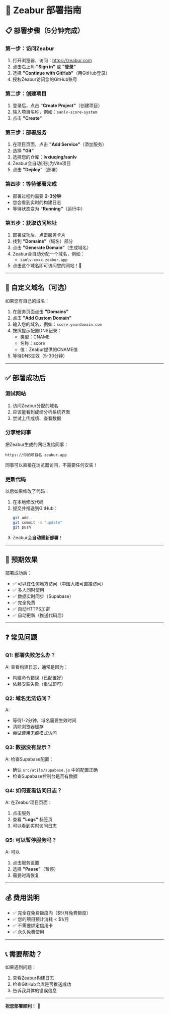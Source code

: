 # 🚀 Zeabur 部署指南

## 📋 部署步骤（5分钟完成）

### 第一步：访问Zeabur
1. 打开浏览器，访问：https://zeabur.com
2. 点击右上角 **"Sign in"** 或 **"登录"**
3. 选择 **"Continue with GitHub"**（用GitHub登录）
4. 授权Zeabur访问您的GitHub账号

### 第二步：创建项目
1. 登录后，点击 **"Create Project"**（创建项目）
2. 输入项目名称，例如：`sanlv-score-system`
3. 点击 **"Create"**

### 第三步：部署服务
1. 在项目页面，点击 **"Add Service"**（添加服务）
2. 选择 **"Git"**
3. 选择您的仓库：**lvxiuqing/sanlv**
4. Zeabur会自动识别为Vite项目
5. 点击 **"Deploy"**（部署）

### 第四步：等待部署完成
- 部署过程约需要 **2-3分钟**
- 您会看到实时的构建日志
- 等待状态变为 **"Running"**（运行中）

### 第五步：获取访问地址
1. 部署成功后，点击服务卡片
2. 找到 **"Domains"**（域名）部分
3. 点击 **"Generate Domain"**（生成域名）
4. Zeabur会自动分配一个域名，例如：
   - `sanlv-xxxx.zeabur.app`
5. 点击这个域名即可访问您的网站！🎉

---

## 🔧 自定义域名（可选）

如果您有自己的域名：

1. 在服务页面点击 **"Domains"**
2. 点击 **"Add Custom Domain"**
3. 输入您的域名，例如：`score.yourdomain.com`
4. 按照提示配置DNS记录：
   - 类型：CNAME
   - 名称：score
   - 值：Zeabur提供的CNAME值
5. 等待DNS生效（5-30分钟）

---

## ✅ 部署成功后

### 测试网站
1. 访问Zeabur分配的域名
2. 应该能看到成绩分析系统界面
3. 尝试上传成绩、查看数据

### 分享给同事
把Zeabur生成的网址发给同事：
```
https://你的项目名.zeabur.app
```

同事可以直接在浏览器访问，不需要任何安装！

### 更新代码
以后如果修改了代码：
1. 在本地修改代码
2. 提交并推送到GitHub：
   ```bash
   git add .
   git commit -m "update"
   git push
   ```
3. Zeabur会**自动重新部署**！

---

## 🎯 预期效果

部署成功后：
- ✅ 可以在任何地方访问（中国大陆可直接访问）
- ✅ 多人同时使用
- ✅ 数据实时同步（Supabase）
- ✅ 完全免费
- ✅ 自动HTTPS加密
- ✅ 自动更新（推送代码后）

---

## ❓ 常见问题

### Q1: 部署失败怎么办？
A: 查看构建日志，通常是因为：
- 构建命令错误（已配置好）
- 依赖安装失败（重试即可）

### Q2: 域名无法访问？
A: 
- 等待1-2分钟，域名需要生效时间
- 清除浏览器缓存
- 尝试使用无痕模式访问

### Q3: 数据没有显示？
A: 检查Supabase配置：
- 确认 `src/utils/supabase.js` 中的配置正确
- 检查Supabase控制台是否有数据

### Q4: 如何查看访问日志？
A: 在Zeabur项目页面：
1. 点击服务
2. 查看 **"Logs"** 标签页
3. 可以看到实时访问日志

### Q5: 可以暂停服务吗？
A: 可以
1. 点击服务设置
2. 选择 **"Pause"**（暂停）
3. 需要时再恢复

---

## 💰 费用说明

- ✅ 完全在免费额度内（$5/月免费额度）
- ✅ 您的项目预计消耗 < $1/月
- ✅ 不需要绑定信用卡
- ✅ 永久免费使用

---

## 📞 需要帮助？

如果遇到问题：
1. 查看Zeabur构建日志
2. 检查GitHub仓库是否推送成功
3. 告诉我具体的错误信息

---

**祝您部署顺利！** 🎉

